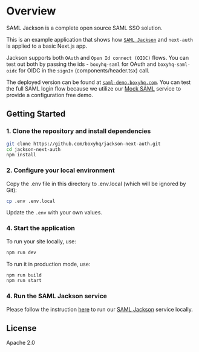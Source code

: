 # Overview

SAML Jackson is a complete open source SAML SSO solution.

This is an example application that shows how [`SAML Jackson`](https://github.com/boxyhq/jackson) and `next-auth` is applied to a basic Next.js app.

Jackson supports both `OAuth` and `Open Id connect (OIDC)` flows. You can test out both by passing the ids - `boxyhq-saml` for OAuth and `boxyhq-saml-oidc` for OIDC in the `signIn` (components/header.tsx) call.

The deployed version can be found at [`saml-demo.boxyhq.com`](https://saml-demo.boxyhq.com). You can test the full SAML login flow because we utilize our [Mock SAML](https://mocksaml.com/) service to provide a configuration free demo.

## Getting Started

### 1. Clone the repository and install dependencies

```bash
git clone https://github.com/boxyhq/jackson-next-auth.git
cd jackson-next-auth
npm install
```

### 2. Configure your local environment

Copy the .env file in this directory to .env.local (which will be ignored by Git):

```bash
cp .env .env.local
```

Update the `.env` with your own values.

### 4. Start the application

To run your site locally, use:

```bash
npm run dev
```

To run it in production mode, use:

```bash
npm run build
npm run start
```

### 4. Run the SAML Jackson service

Please follow the instruction [here](https://boxyhq.com/docs/jackson/local-development) to run our [SAML Jackson](https://github.com/boxyhq/jackson) service locally.

## License

Apache 2.0
